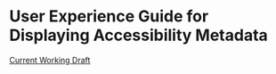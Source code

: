  # User Experience Guide for Displaying Accessibility Metadata
 [Current Working Draft](https://w3c.github.io/publ-a11y/UX-Guide-Metadata/principles/)

 
